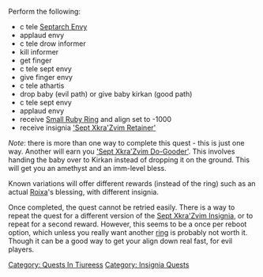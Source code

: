 Perform the following:

-   c tele [Septarch Envy](Septarch_Envy "wikilink")
-   applaud envy
-   c tele drow informer
-   kill informer
-   get finger
-   c tele sept envy
-   give finger envy
-   c tele athartis
-   drop baby (evil path) or give baby kirkan (good path)
-   c tele sept envy
-   applaud envy
-   receive [Small Ruby Ring](Small_Ruby_Ring "wikilink") and align set
    to -1000
-   receive insignia ['Sept Xkra'Zvim
    Retainer'](Sept_Xkra'Zvim_Insignia.md "wikilink")

*Note*: there is more than one way to complete this quest - this is just
one way. Another will earn you ['Sept Xkra'Zvim
Do-Gooder'](Sept_Xkra'Zvim_Do-Gooder.md "wikilink"). This involves
handing the baby over to Kirkan instead of dropping it on the ground.
This will get you an amethyst and an imm-level bless.

Known variations will offer different rewards (instead of the ring) such
as an actual [Roixa](Roixa "wikilink")'s blessing, with different
insignia.

Once completed, the quest cannot be retried easily. There is a way to
repeat the quest for a different version of the [Sept Xkra'Zvim
Insignia](Sept_Xkra'Zvim_Insignia "wikilink"), or to repeat for a second
reward. However, this seems to be a once per reboot option, which unless
you really want another [ring](Small_Ruby_Ring.md "wikilink") is
probably not worth it. Though it can be a good way to get your align
down real fast, for evil players.

[Category: Quests In Tiureess](Category:_Quests_In_Tiureess "wikilink")
[Category: Insignia Quests](Category:_Insignia_Quests "wikilink")
